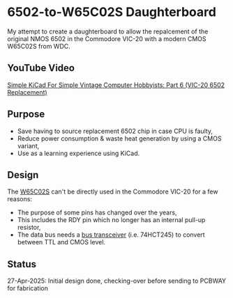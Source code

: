 # 6502-to-W65C02S Daughterboard
My attempt to create a daughterboard to allow the repalcement of the original NMOS 6502 in the Commodore VIC-20 with a modern CMOS W65C02S from WDC.

## YouTube Video
[Simple KiCad For Simple Vintage Computer Hobbyists: Part 6 (VIC-20 6502 Replacement)](https://youtu.be/deTViI5Wltk)

## Purpose
- Save having to source replacement 6502 chip in case CPU is faulty,
- Reduce power consumption & waste heat generation by using a CMOS variant,
- Use as a learning experience using KiCad.

## Design
The [W65C02S](https://www.westerndesigncenter.com/wdc/AN-002_W65C02S_Replacements.php) can't be directly used in the Commodore VIC-20 for a few reasons:
- The purpose of some pins has changed over the years,
- This includes the RDY pin which no longer has an internal pull-up resistor,
- The data bus needs a [bus transceiver](/6502-to-65C02/Doc/grok.md) (i.e. 74HCT245) to convert between TTL and CMOS level.


## Status
27-Apr-2025: Initial design done, checking-over before sending to PCBWAY for fabrication
